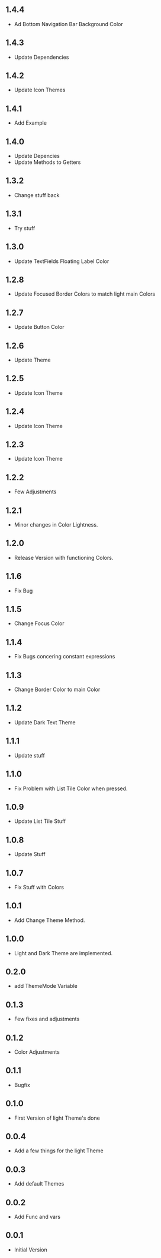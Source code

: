 ## 1.4.4

* Ad Bottom Navigation Bar Background Color


## 1.4.3

* Update Dependencies


## 1.4.2

* Update Icon Themes


## 1.4.1

* Add Example


## 1.4.0

* Update Depencies
* Update Methods to Getters


## 1.3.2

* Change stuff back

## 1.3.1

* Try stuff


## 1.3.0

* Update TextFields Floating Label Color


## 1.2.8

* Update Focused Border Colors to match light main Colors


## 1.2.7

* Update Button Color


## 1.2.6

* Update Theme


## 1.2.5

* Update Icon Theme


## 1.2.4

* Update Icon Theme


## 1.2.3

* Update Icon Theme


## 1.2.2

* Few Adjustments


## 1.2.1

* Minor changes in Color Lightness.


## 1.2.0

* Release Version with functioning Colors.


## 1.1.6

* Fix Bug


## 1.1.5

* Change Focus Color


## 1.1.4

* Fix Bugs concering constant expressions


## 1.1.3

* Change Border Color to main Color


## 1.1.2

* Update Dark Text Theme


## 1.1.1

* Update stuff


## 1.1.0

* Fix Problem with List Tile Color when pressed.


## 1.0.9

* Update List Tile Stuff


## 1.0.8

* Update Stuff  


## 1.0.7

* Fix Stuff with Colors


## 1.0.1

* Add Change Theme Method.


## 1.0.0

* Light and Dark Theme are implemented.


## 0.2.0

* add ThemeMode Variable


## 0.1.3

* Few fixes and adjustments


## 0.1.2

* Color Adjustments


## 0.1.1

* Bugfix


## 0.1.0

* First Version of light Theme's done


## 0.0.4

* Add a few things for the light Theme


## 0.0.3

* Add default Themes


## 0.0.2

* Add Func and vars


## 0.0.1

* Initial Version 